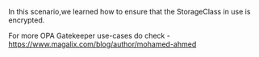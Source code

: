In this scenario,we learned how to ensure that the StorageClass in use is encrypted.


For more OPA Gatekeeper use-cases do check - https://www.magalix.com/blog/author/mohamed-ahmed